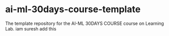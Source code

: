 # ai-ml-30days-course-template
The template repository for the AI-ML 30DAYS COURSE course on Learning Lab.
iam suresh add this 
